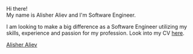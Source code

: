 
<span>Hi there!</span><br/>
<span>My name is <span class="highlight">Alisher Aliev</span> and I'm <span class="highlight">Software Engineer</span>.</span><br/>

<span>I am looking to make a big difference as a Software Engineer utilizing my skills, experience and passion for my profession. Look into my CV <a href="https://drive.google.com/open?id=1aE8cYfmHgRj7MxZdMFdmwob8cWtp3JPm"><span class="highlight-red">here</span></a>.</span>

<div class="LI-profile-badge"  data-version="v1" data-size="medium" data-locale="en_US" data-type="vertical" data-theme="dark" data-vanity="alisher-aliev"><a class="LI-simple-link" href='https://il.linkedin.com/in/alisher-aliev?trk=profile-badge'>Alisher Aliev</a></div>
		
